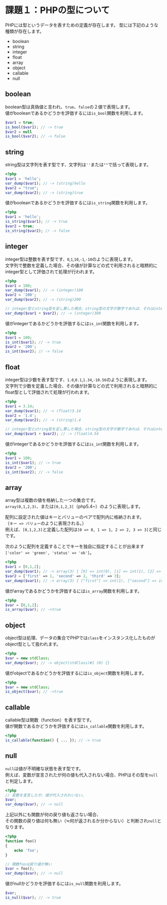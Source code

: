 # 課題１：PHPの型について

PHPには型というデータを表すための定義が存在します。
型には下記のような種類が存在します。

* boolean
* string
* integer
* float
* array
* object
* callable
* null

## boolean

boolean型は真偽値と言われ、`true`、`false`の２値で表現します。  
値がbooleanであるかどうかを評価するには`is_bool`関数を利用します。

```php
$var1 = true;
is_bool($var1); // -> true
$var2 = null
is_bool($var2); // -> false
```

## string

string型は文字列を表す型です、文字列は`''`または`""`で括って表現します。

```php
<?php
$var1 = 'hello';
var_dump($var1); // -> (string)hello
$var2 = "true";
var_dump($var2); // -> (string)true
```

値がbooleanであるかどうかを評価するには`is_string`関数を利用します。

```php
<?php
$var1 = 'hello';
is_string($var1); // -> true
$var2 = true;
is_string($var2); // -> false
```

## integer

integer型は整数を表す型です、`0`,`1`,`10`,`-1`,`-10`のように表現します。  
文字列で整数を定義した場合、その値が計算などの式で利用されると暗黙的にinteger型として評価されて処理が行われます。

```php
<?php
$var1 = 100;
var_dump($var1); // -> (integer)100
$var2 = '200';
var_dump($var2); // -> (string)200

// integer型とstring型を足し算した場合、string型の文字が数字であれば、それはinteger型として扱われる
var_dump($var1 + $var2); // -> (integer)300
```

値がintegerであるかどうかを評価するには`is_int`関数を利用します。

```php
<?php
$var1 = 100;
is_int($var1); // -> true
$var2 = '200';
is_int($var2); // -> false
```

## float

integer型は少数を表す型です、`1.0`,`0.1`,`1.34`,`-10.56`のように表現します。  
文字列で少数を定義した場合、その値が計算などの式で利用されると暗黙的にfloat型として評価されて処理が行われます。

```php
<?php
$var1 = 3.14;
var_dump($var1); // -> (float)3.14
$var2 = '1.4';
var_dump($var2); // -> (string)1.4

// integer型とstring型を足し算した場合、string型の文字が数字であれば、それはinteger型として扱われる
var_dump($var1 + $var2); // -> (float)4.54
```

値がintegerであるかどうかを評価するには`is_int`関数を利用します。

```php
<?php
$var1 = 100;
is_int($var1); // -> true
$var2 = '200';
is_int($var2); // -> false
```

## array

array型は複数の値を格納した一つの集合です。  
`array(0,1,2,3)`、または`[0,1,2,3]`（php5.4~）のように表現します。  
  
配列に設定された値はキーとバリューのペアで配列内に格納されます。  
（`キー => バリュー`のように表現される。）  
例えば、`[0,1,2,3]`と定義した配列は`[0 => 0, 1 => 1, 2 => 2, 3 => 3]`と同じです。  
  
次のように配列を定義することでキーを独自に指定することが出来ます `['color' => 'green', 'status' => 'ok']`。

```php
<?php
$var1 = [0,1,2];
var_dump($var1); // -> array(3) { [0] => int(0), [1] => int(1), [2] => int(2) }
$var2 = ['first' => 1, 'second' => 2, 'third' => 3];
var_dump($var1); // -> array(3) { ["first"] => int(1), ["second"] => int(2), ["third"] => int(3) }
```

値がarrayであるかどうかを評価するには`is_array`関数を利用します。

```php
<?php
$var = [0,1,2];
is_array($var); // ->true
```

## object

object型は処理、データの集合でPHPでは`class`をインスタンス化したものがobject型として扱われます。

```php
<?php
$var = new stdClass;
var_dump($var); // -> object(stdClass)#1 (0) {}
```

値がobjectであるかどうかを評価するには`is_object`関数を利用します。

```php
<?php
$var = new stdClass;
is_object($var); // ->true
```

## callable

callable型は関数（function）を表す型です。  
値が関数であるかどうかを評価するには`is_callable`関数を利用します。  

```php
<?php
is_callable(function() { ... }); // -> true
```

## null

`null`は値が不明確な状態を表す型です。  
例えば、変数が宣言されたが何の値も代入されない場合、PHPはその型を`null`と判定します。

```php
<?php
// 変数を宣言したが、値が代入されれいない。
$var;
var_dump($var); // -> null
```

上記以外にも関数が何の戻り値も返さない場合、  
その関数の戻り値は何も無い（≒何が返されるか分からない）と判断され`null`となります。

```php
<?php
function foo()
{
    echo 'foo';
}

// 関数fooは戻り値が無い
$var = foo();
var_dump($var); // -> null
```

値がnullかどうかを評価するには`is_null`関数を利用します。

```php
$var;
is_null($var); // -> true
```

